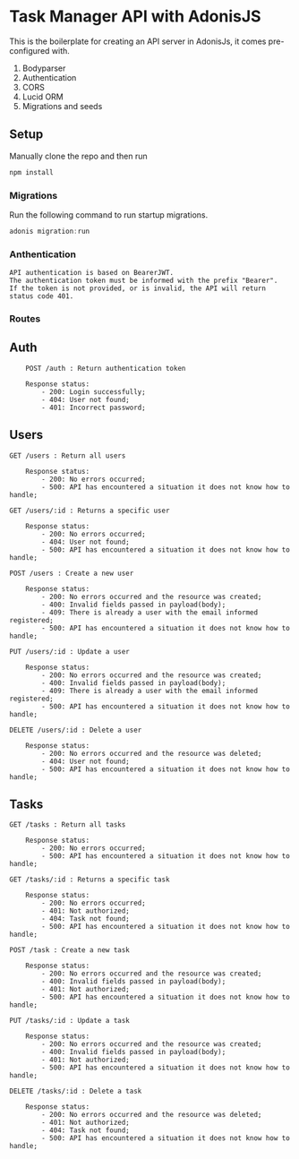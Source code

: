 # Task Manager API with AdonisJS

This is the boilerplate for creating an API server in AdonisJs, it comes pre-configured with.

1. Bodyparser
2. Authentication
3. CORS
4. Lucid ORM
5. Migrations and seeds

## Setup

Manually clone the repo and then run 
```bash
npm install
```

### Migrations

Run the following command to run startup migrations.

```js
adonis migration:run
```

### Anthentication

```
API authentication is based on BearerJWT.
The authentication token must be informed with the prefix "Bearer".
If the token is not provided, or is invalid, the API will return status code 401.
```


### Routes

## Auth

```
    POST /auth : Return authentication token

    Response status:
        - 200: Login successfully;
        - 404: User not found;
        - 401: Incorrect password;
```

## Users
```
GET /users : Return all users

    Response status:
        - 200: No errors occurred;
        - 500: API has encountered a situation it does not know how to handle;
```

```
GET /users/:id : Returns a specific user

    Response status:
        - 200: No errors occurred;
        - 404: User not found;
        - 500: API has encountered a situation it does not know how to handle;
```

```
POST /users : Create a new user

    Response status:
        - 200: No errors occurred and the resource was created;
        - 400: Invalid fields passed in payload(body);
        - 409: There is already a user with the email informed registered;
        - 500: API has encountered a situation it does not know how to handle;
```

```
PUT /users/:id : Update a user

    Response status:
        - 200: No errors occurred and the resource was created;
        - 400: Invalid fields passed in payload(body);
        - 409: There is already a user with the email informed registered;
        - 500: API has encountered a situation it does not know how to handle;
```

```
DELETE /users/:id : Delete a user

    Response status:
        - 200: No errors occurred and the resource was deleted;
        - 404: User not found;
        - 500: API has encountered a situation it does not know how to handle;
```


## Tasks
```
GET /tasks : Return all tasks

    Response status:
        - 200: No errors occurred;
        - 500: API has encountered a situation it does not know how to handle;
```

```
GET /tasks/:id : Returns a specific task

    Response status:
        - 200: No errors occurred;
        - 401: Not authorized;
        - 404: Task not found;
        - 500: API has encountered a situation it does not know how to handle;
```

```
POST /task : Create a new task

    Response status:
        - 200: No errors occurred and the resource was created;
        - 400: Invalid fields passed in payload(body);
        - 401: Not authorized;
        - 500: API has encountered a situation it does not know how to handle;
```

```
PUT /tasks/:id : Update a task

    Response status:
        - 200: No errors occurred and the resource was created;
        - 400: Invalid fields passed in payload(body);
        - 401: Not authorized;
        - 500: API has encountered a situation it does not know how to handle;
```

```
DELETE /tasks/:id : Delete a task

    Response status:
        - 200: No errors occurred and the resource was deleted;
        - 401: Not authorized;
        - 404: Task not found;
        - 500: API has encountered a situation it does not know how to handle;
```



